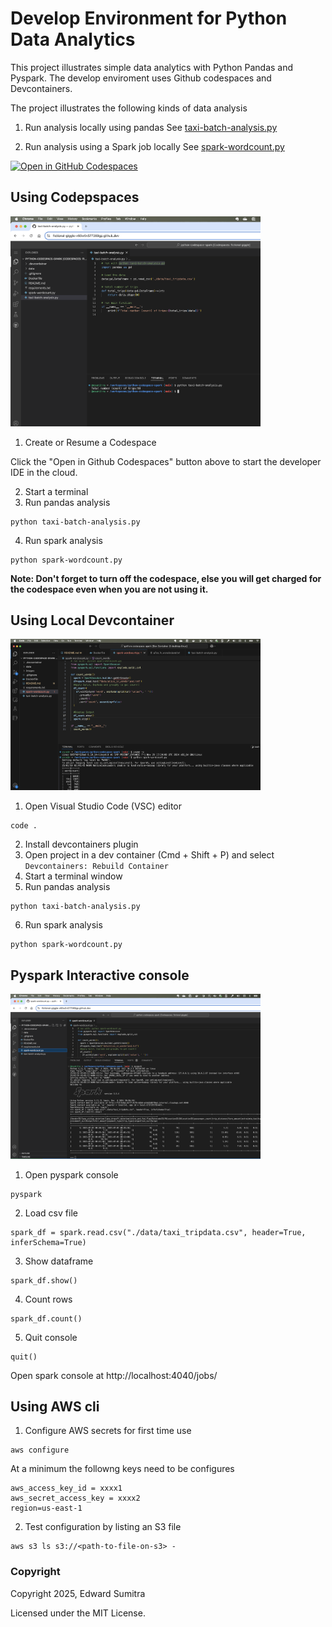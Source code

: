 # Develop Environment for Python Data Analytics
This project illustrates simple data analytics with Python Pandas and Pyspark. The develop enviroment uses Github codespaces and Devcontainers.

The project illustrates the following kinds of data analysis
1. Run analysis locally using pandas
See [taxi-batch-analysis.py](taxi-batch-analysis.py)

2. Run analysis using a Spark job locally
See [spark-wordcount.py](spark-wordcount.py)

[![Open in GitHub Codespaces](https://github.com/codespaces/badge.svg)](https://codespaces.new/esumitra/python-codespace-spark?quickstart=1)


## Using Codepspaces

[<img src="./images/codespaces-pandas.png" width="400"/>](./images/codespaces-pandas.png)

1. Create or Resume a Codespace

Click the "Open in Github Codespaces" button above to start the developer IDE in the cloud.

2. Start a terminal
3. Run pandas analysis
```
python taxi-batch-analysis.py
```
4. Run spark analysis
```
python spark-wordcount.py
```

**Note: Don't forget to turn off the codespace, else you will get charged for the codespace even when you are not using it.**

## Using Local Devcontainer

[<img src="./images/devcontainer-local.png" width="400"/>](./images/devcontainer-local.png)

1. Open Visual Studio Code (VSC) editor
```
code .
```
2. Install devcontainers plugin
3. Open project in a dev container
(Cmd + Shift + P) and select `Devcontainers: Rebuild Container`
4. Start a terminal window
5. Run pandas analysis
```
python taxi-batch-analysis.py
```
6. Run spark analysis
```
python spark-wordcount.py
```

## Pyspark Interactive console

[<img src="./images/codespaces-pyspark.png" width="400"/>](./images/codespaces-pyspark.png)

1. Open pyspark console
```
pyspark
```
2. Load csv file
```
spark_df = spark.read.csv("./data/taxi_tripdata.csv", header=True, inferSchema=True)
```
3. Show dataframe
```
spark_df.show()
```
4. Count rows
```
spark_df.count()
```
5. Quit console
```
quit()
```

Open spark console at http://localhost:4040/jobs/

## Using AWS cli

1. Configure AWS secrets for first time use
```
aws configure
```
At a minimum the followng keys need to be configures
```
aws_access_key_id = xxxx1
aws_secret_access_key = xxxx2
region=us-east-1
```

2. Test configuration by listing an S3 file
```
aws s3 ls s3://<path-to-file-on-s3> -
```
### Copyright
Copyright 2025, Edward Sumitra

Licensed under the MIT License.
